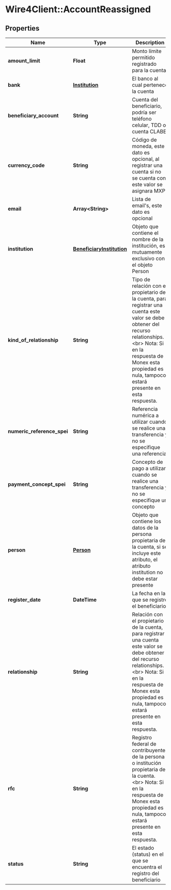 # Wire4Client::AccountReassigned

## Properties
Name | Type | Description | Notes
------------ | ------------- | ------------- | -------------
**amount_limit** | **Float** | Monto límite permitido registrado para la cuenta | 
**bank** | [**Institution**](Institution.md) | El banco al cual pertenece la cuenta | [optional] 
**beneficiary_account** | **String** | Cuenta del beneficiario, podría ser teléfono celular, TDD o cuenta CLABE | 
**currency_code** | **String** | Código de moneda, este dato es opcional, al registrar una cuenta si no se cuenta con este valor se asignara MXP | [optional] 
**email** | **Array&lt;String&gt;** | Lista de email&#39;s, este dato es opcional | [optional] 
**institution** | [**BeneficiaryInstitution**](BeneficiaryInstitution.md) | Objeto que contiene el nombre de la institución, es mutuamente exclusivo con el objeto Person | [optional] 
**kind_of_relationship** | **String** | Tipo de relación con el propietario de la cuenta, para registrar una cuenta este valor se debe obtener  del recurso relationships. &lt;br&gt; Nota: Si en la respuesta de Monex esta propiedad es nula, tampoco estará presente en esta respuesta. | 
**numeric_reference_spei** | **String** | Referencia numérica a utilizar cuando se realice una transferencia y no se especifique una referencia | [optional] 
**payment_concept_spei** | **String** | Concepto de pago a utilizar cuando se realice una transferencia y no se especifique un concepto | [optional] 
**person** | [**Person**](Person.md) | Objeto que contiene los datos de la persona propietaria de la cuenta, si se incluye este atributo, el atributo institution no debe estar presente | [optional] 
**register_date** | **DateTime** | La fecha en la que se registro el beneficiario | [optional] 
**relationship** | **String** | Relación con el propietario de la cuenta, para registrar una cuenta este valor se debe obtener  del recurso relationships. &lt;br&gt; Nota: Si en la respuesta de Monex esta propiedad es nula, tampoco estará presente en esta respuesta. | 
**rfc** | **String** | Registro federal de contribuyentes de la persona o institución propietaria de la cuenta. &lt;br&gt; Nota: Si en la respuesta de Monex esta propiedad es nula, tampoco estará presente en esta respuesta. | 
**status** | **String** | El estado (status) en el que se encuentra el registro del beneficiario | [optional] 


